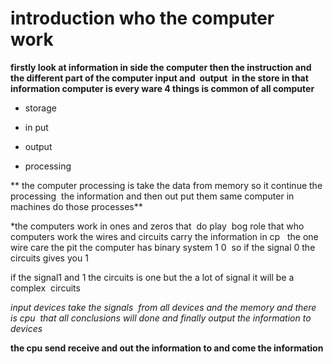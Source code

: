 # introduction who the computer work 

**firstly look at information in side the computer then the instruction and the different part of the computer input and  output  in the store in that information computer is every ware 4 things is common of all computer** 

* storage

* in put

* output

* processing

** the computer processing is take the data from memory so it continue the processing  the information and then out put them same computer in machines do those processes**

*the computers work in ones and zeros that  do play  bog role that who computers work the wires and circuits carry the information in cp   the one wire care the pit the computer has binary system 1 0  so if the signal 0 the circuits gives you 1

if the signal1 and 1 the circuits is one but the a lot of signal it will be a complex  circuits 

*input devices take the signals  from all devices and the memory and there is cpu  that all conclusions will done and finally output the information to devices* 

**the cpu send receive and out the information to and come the information**
